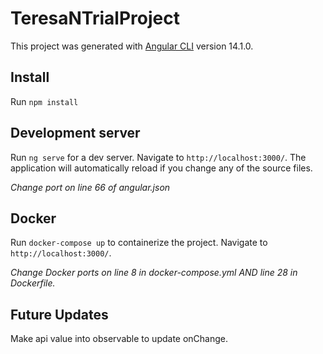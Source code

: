 # TeresaNTrialProject

This project was generated with [Angular CLI](https://github.com/angular/angular-cli) version 14.1.0.

## Install
Run `npm install`

## Development server

Run `ng serve` for a dev server. Navigate to `http://localhost:3000/`. The application will automatically reload if you change any of the source files.

*Change port on line 66 of angular.json*

## Docker

Run `docker-compose up` to containerize the project. Navigate to `http://localhost:3000/`. 

*Change Docker ports on line 8 in docker-compose.yml AND line 28 in Dockerfile.*

## Future Updates

Make api value into observable to update onChange.